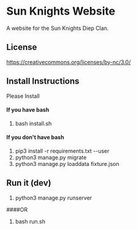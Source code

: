 
# Sun Knights Website
A website for the Sun Knights Diep Clan.


## License
https://creativecommons.org/licenses/by-nc/3.0/

## Install Instructions
Please Install

#### If you have bash
  1. bash install.sh

#### If you don't have bash
  1. pip3 install -r requirements.txt --user
  2. python3 manage.py migrate
  3. python3 manage.py loaddata fixture.json
  
  
## Run it (dev)
  1. python3 manage.py runserver
  
####OR
  1. bash run.sh
